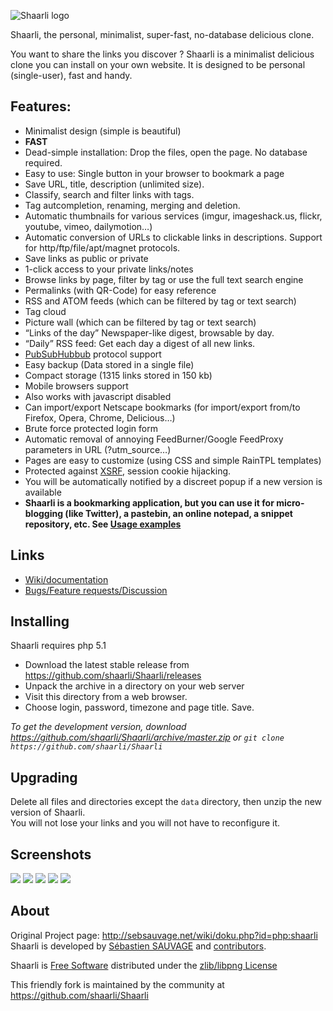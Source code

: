 ![Shaarli logo](https://cdn.mediacru.sh/W2NGCIHB3quT.png)

Shaarli, the personal, minimalist, super-fast, no-database delicious clone.

You want to share the links you discover ? Shaarli is a minimalist delicious clone you can install on your own website.
It is designed to be personal (single-user), fast and handy.


## Features:

 * Minimalist design (simple is beautiful)
 * **FAST**
 * Dead-simple installation: Drop the files, open the page. No database required.
 * Easy to use: Single button in your browser to bookmark a page
 * Save URL, title, description (unlimited size).
 * Classify, search and filter links with tags.
 * Tag autcompletion, renaming, merging and deletion.
 * Automatic thumbnails for various services (imgur, imageshack.us, flickr, youtube, vimeo, dailymotion…)
 * Automatic conversion of URLs to clickable links in descriptions. Support for http/ftp/file/apt/magnet protocols.
 * Save links as public or private
 * 1-click access to your private links/notes
 * Browse links by page, filter by tag or use the full text search engine
 * Permalinks (with QR-Code) for easy reference
 * RSS and ATOM feeds (which can be filtered by tag or text search)
 * Tag cloud
 * Picture wall (which can be filtered by tag or text search)
 * “Links of the day” Newspaper-like digest, browsable by day.
 * “Daily” RSS feed: Get each day a digest of all new links.
 * [PubSubHubbub](https://code.google.com/p/pubsubhubbub/) protocol support
 * Easy backup (Data stored in a single file)
 * Compact storage (1315 links stored in 150 kb)
 * Mobile browsers support
 * Also works with javascript disabled
 * Can import/export Netscape bookmarks (for import/export from/to Firefox, Opera, Chrome, Delicious…)
 * Brute force protected login form
 * Automatic removal of annoying FeedBurner/Google FeedProxy parameters in URL (?utm_source…)
 * Pages are easy to customize (using CSS and simple RainTPL templates)
 * Protected against [XSRF](http://en.wikipedia.org/wiki/Cross-site_request_forgery), session cookie hijacking.
 * You will be automatically notified by a discreet popup if a new version is available
 * **Shaarli is a bookmarking application, but you can use it for micro-blogging (like Twitter), a pastebin, an online notepad, a snippet repository, etc. See [Usage examples](https://github.com/shaarli/Shaarli/wiki#usage-examples)**

## Links
 * [Wiki/documentation](https://github.com/shaarli/Shaarli/wiki)
 * [Bugs/Feature requests/Discussion](https://github.com/shaarli/Shaarli/issues/)


## Installing
Shaarli requires php 5.1

 * Download the latest stable release from https://github.com/shaarli/Shaarli/releases
 * Unpack the archive in a directory on your web server
 * Visit this directory from a web browser.
 * Choose login, password, timezone and page title. Save.

_To get the development version, download https://github.com/shaarli/Shaarli/archive/master.zip or `git clone https://github.com/shaarli/Shaarli`_

## Upgrading
Delete all files and directories except the `data` directory, then unzip the new version of Shaarli.  
You will not lose your links and you will not have to reconfigure it.


## Screenshots

[![](https://cdn.mediacru.sh/AjZc6-emICeO.png)](https://cdn.mediacru.sh/kE8SyD-PvGuC.png)  [![](https://cdn.mediacru.sh/MfC-DzklMYs2.png)](https://cdn.mediacru.sh/iqTvO1-yP9pU.png) [![](https://cdn.mediacru.sh/dxmXskaubYcg.png)](https://cdn.mediacru.sh/mMoi31f94wdL.png) [![](https://cdn.mediacru.sh/-ptB2veFivBp.png)](https://cdn.mediacru.sh/GcoZPZmCZ-DR.png) [![](https://cdn.mediacru.sh/QmRdTAr8x427.png)](https://cdn.mediacru.sh/TDDujpMWT31q.png)

## About

Original Project page: http://sebsauvage.net/wiki/doku.php?id=php:shaarli  
Shaarli is developed by [Sébastien SAUVAGE](http://sebsauvage.net) and [contributors](COPYING).

Shaarli is [Free Software](https://en.wikipedia.org/wiki/Free_software) distributed under the [zlib/libpng License](http://www.gzip.org/zlib/zlib_license.html)

This friendly fork is maintained by the community at https://github.com/shaarli/Shaarli

